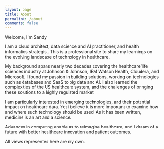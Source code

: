 ```yaml
---
layout: page
title: About
permalink: /about
comments: false
---
```


<div class="row justify-content-between">
<div class="col-md-8 pr-5">

<p>Welcome, I'm Sandy.</p>
  
<p>I am a cloud architect, data science and AI practitioner, and health informatics strategist.  This is a professional site to share my learnings on the evolving landscape of technology in healthcare.</p>

<p>My background spans nearly two decades covering the healthcare/life sciences industry at Johnson & Johnson, IBM Watson Health, Cloudera, and Microsoft.  I found my passion in building solutions, working on technologies such as databases and SaaS to big data and AI.  I also learned the complexities of the US healthcare system, and the challenges of bringing these solutions to a highly regulated market.</p>

<p>I am particularly interested in emerging technologies, and their potential impact on healthcare data.  Yet I believe it is more important to examine how and where such technology should be used.  As it has been written, medicine is an art and a science.</p> 

<p>Advances in computing enable us to reimagine healthcare, and I dream of a future with better healthcare innovation and patient outcomes.</p> 

<p>All views represented here are my own.</p>

</div>
</div>

<div class="col-md-4">

<div class="sticky-top sticky-top-80">

<!--
<h5>Buy me a coffee</h5>

<p>Thank you for your support! Your donation helps me to maintain and improve <a target="_blank" href="https://github.com/wowthemesnet/mediumish-theme-jekyll">Mediumish <i class="fab fa-github"></i></a>.</p>

<a target="_blank" href="https://www.wowthemes.net/donate/" class="btn btn-danger">Buy me a coffee</a> <a target="_blank" href="https://bootstrapstarter.com/bootstrap-templates/template-mediumish-bootstrap-jekyll/" class="btn btn-warning">Documentation</a>
-->
</div>
</div>
